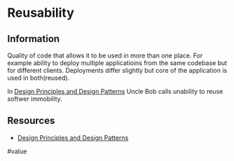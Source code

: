 # Reusability

## Information

Quality of code that allows it to be used in more than one place. For example ability to deploy multiple applicatioins from the same codebase but for different clients. Deployments differ slightly but core of the application is used in both(reused).

In [Design Principles and Design Patterns](http://staff.cs.utu.fi/~jounsmed/doos_06/material/DesignPrinciplesAndPatterns.pdf) Uncle Bob calls unability to reuse softwer immobility.

## Resources

- [Design Principles and Design Patterns](http://staff.cs.utu.fi/~jounsmed/doos_06/material/DesignPrinciplesAndPatterns.pdf)

#value
